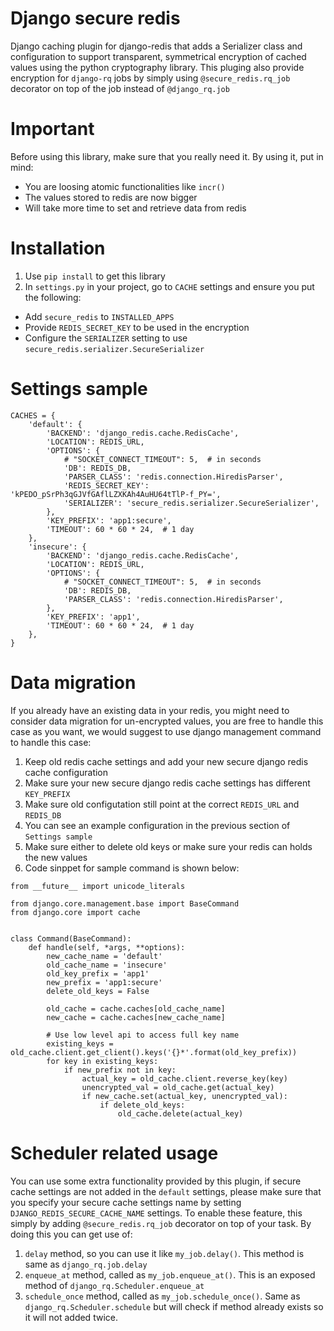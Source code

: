 # Django secure redis
Django caching plugin for django-redis that adds a Serializer class and configuration to support transparent,
symmetrical encryption of cached values using the python cryptography library.
This pluging also provide encryption for `django-rq` jobs by simply using `@secure_redis.rq_job` decorator on top of the job instead of `@django_rq.job`

# Important
Before using this library, make sure that you really need it. By using it, put in mind:
- You are loosing atomic functionalities like `incr()`
- The values stored to redis are now bigger
- Will take more time to set and retrieve data from redis

# Installation
1. Use `pip install` to get this library
2. In `settings.py` in your project, go to `CACHE` settings and ensure you put the following:
 * Add `secure_redis` to `INSTALLED_APPS`
 * Provide `REDIS_SECRET_KEY` to be used in the encryption
 * Configure the `SERIALIZER` setting to use `secure_redis.serializer.SecureSerializer`

# Settings sample
```
CACHES = {
    'default': {
        'BACKEND': 'django_redis.cache.RedisCache',
        'LOCATION': REDIS_URL,
        'OPTIONS': {
            # "SOCKET_CONNECT_TIMEOUT": 5,  # in seconds
            'DB': REDIS_DB,
            'PARSER_CLASS': 'redis.connection.HiredisParser',
            'REDIS_SECRET_KEY': 'kPEDO_pSrPh3qGJVfGAflLZXKAh4AuHU64tTlP-f_PY=',
            'SERIALIZER': 'secure_redis.serializer.SecureSerializer',
        },
        'KEY_PREFIX': 'app1:secure',
        'TIMEOUT': 60 * 60 * 24,  # 1 day
    },
    'insecure': {
        'BACKEND': 'django_redis.cache.RedisCache',
        'LOCATION': REDIS_URL,
        'OPTIONS': {
            # "SOCKET_CONNECT_TIMEOUT": 5,  # in seconds
            'DB': REDIS_DB,
            'PARSER_CLASS': 'redis.connection.HiredisParser',
        },
        'KEY_PREFIX': 'app1',
        'TIMEOUT': 60 * 60 * 24,  # 1 day
    },
}
```
# Data migration
If you already have an existing data in your redis, you might need to consider data migration for un-encrypted values,
you are free to handle this case as you want, we would suggest to use django management command to handle this case:

1. Keep old redis cache settings and add your new secure django redis cache configuration
2. Make sure your new secure django redis cache settings has different `KEY_PREFIX`
3. Make sure old configutation still point at the correct `REDIS_URL` and `REDIS_DB`
4. You can see an example configuration in the previous section of `Settings sample`
5. Make sure either to delete old keys or make sure your redis can holds the new values
6. Code sinppet for sample command is shown below:
```
from __future__ import unicode_literals

from django.core.management.base import BaseCommand
from django.core import cache


class Command(BaseCommand):
    def handle(self, *args, **options):
        new_cache_name = 'default'
        old_cache_name = 'insecure'
        old_key_prefix = 'app1'
        new_prefix = 'app1:secure'
        delete_old_keys = False

        old_cache = cache.caches[old_cache_name]
        new_cache = cache.caches[new_cache_name]

        # Use low level api to access full key name
        existing_keys = old_cache.client.get_client().keys('{}*'.format(old_key_prefix))
        for key in existing_keys:
            if new_prefix not in key:
                actual_key = old_cache.client.reverse_key(key)
                unencrypted_val = old_cache.get(actual_key)
                if new_cache.set(actual_key, unencrypted_val):
                    if delete_old_keys:
                        old_cache.delete(actual_key)

```

# Scheduler related usage
You can use some extra functionality provided by this plugin, if secure cache settings are not added in the `default` settings, please make sure that you specify your secure cache settings name by setting `DJANGO_REDIS_SECURE_CACHE_NAME` settings. To enable these feature, this simply by adding `@secure_redis.rq_job` decorator on top of your task. By doing this you can get use of:

1. `delay` method, so you can use it like `my_job.delay()`. This method is same as `django_rq.job.delay`
2. `enqueue_at` method, called as `my_job.enqueue_at()`. This is an exposed method of `django_rq.Scheduler.enqueue_at`
3. `schedule_once` method, called as `my_job.schedule_once()`. Same as `django_rq.Scheduler.schedule` but will check if method already exists so it will not added twice.
